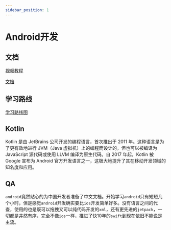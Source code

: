 ```yaml
---
sidebar_position: 1
---
```


# Android开发

## 文档

[视频教程](https://www.bilibili.com/video/BV19U4y1R7zV/?p=15&spm_id_from=pageDriver&vd_source=e2ad92335ca8373f02f0c6b05e039a53)

[文档](https://developer.android.com/docs?hl=zh-cn)

## 学习路线

[学习路线图](https://www.processon.com/view/link/62427cb2e0b34d0730e20e00)

## Kotlin

Kotlin 是由 JetBrains 公司开发的编程语言，首次推出于 2011 年。这种语言是为了更有效地进行 JVM（Java 虚拟机）上的编程而设计的，但也可以被编译为 JavaScript 源代码或使用 LLVM 编译为原生代码。自 2017 年起，Kotlin 被 Google 宣布为 Android 官方开发语言之一，这极大地提升了其在移动开发领域的知名度和应用。

## QA

`android`竟然贴心的为中国开发者准备了中文文档。开始学习`android`只有短短几个小时，但是感觉`android`开发确实要比`ios`开发简单好多。没有语言之间的代查，使用的也是既可以拖拽又可以纯代码开发的`xml`，还有更先进的`jetpack`，一切都是井然有序，完全不像`ios`一样，推进了快10年的`swift`到现在依旧不能说是主流。
